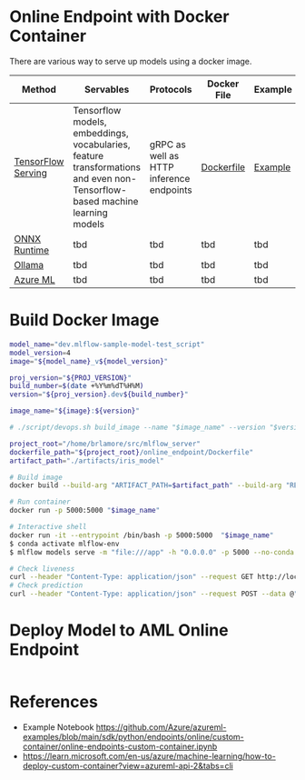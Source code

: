 # Online Endpoint with Docker Container

There are various way to serve up models using a docker image.

| Method | Servables | Protocols | Docker File | Example |
| --- | --- | --- | --- | --- |
| [TensorFlow Serving](https://github.com/tensorflow/serving) | Tensorflow models, embeddings, vocabularies, feature transformations and even non-Tensorflow-based machine learning models| gRPC as well as HTTP inference endpoints| [Dockerfile](https://hub.docker.com/r/tensorflow/serving/) | [Example](https://github.com/tensorflow/serving/blob/master/tensorflow_serving/g3doc/docker.md) |
| [ONNX Runtime](https://example.com) | tbd | tbd | tbd | tbd |
| [Ollama](https://ollama.com/) | tbd | tbd | tbd | tbd |
| [Azure ML](https://learn.microsoft.com/en-us/azure/machine-learning/how-to-deploy-custom-container?view=azureml-api-2&tabs=cli) | tbd | tbd | tbd | tbd |


# Build Docker Image

```bash
model_name="dev.mlflow-sample-model-test_script"
model_version=4
image="${model_name}_v${model_version}"

proj_version="${PROJ_VERSION}"
build_number=$(date +%Y%m%dT%H%M)
version="${proj_version}.dev${build_number}"

image_name="${image}:${version}"

# ./script/devops.sh build_image --name "$image_name" --version "$version"

project_root="/home/brlamore/src/mlflow_server"
dockerfile_path="${project_root}/online_endpoint/Dockerfile"
artifact_path="./artifacts/iris_model"

# Build image
docker build --build-arg "ARTIFACT_PATH=$artifact_path" --build-arg "RELEASE_VERSION=$version" -t "$image_name" -f "${dockerfile_path}" "${project_root}"

# Run container
docker run -p 5000:5000 "$image_name"

# Interactive shell
docker run -it --entrypoint /bin/bash -p 5000:5000  "$image_name"
$ conda activate mlflow-env
$ mlflow models serve -m "file:///app" -h "0.0.0.0" -p 5000 --no-conda

# Check liveness
curl --header "Content-Type: application/json" --request GET http://localhost:5000/version
# Check prediction
curl --header "Content-Type: application/json" --request POST --data @"${artifact_path}/input_example.json" http://localhost:5000/invocations
```

# Deploy Model to AML Online Endpoint

```python


```

# References
* Example Notebook https://github.com/Azure/azureml-examples/blob/main/sdk/python/endpoints/online/custom-container/online-endpoints-custom-container.ipynb
* https://learn.microsoft.com/en-us/azure/machine-learning/how-to-deploy-custom-container?view=azureml-api-2&tabs=cli
